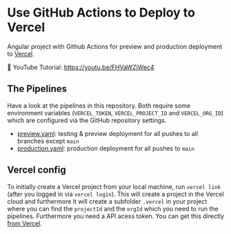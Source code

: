 # Use GitHub Actions to Deploy to Vercel

Angular project with Github Actions for preview and production deployment to [Vercel](https://vercel.com).

🍿 YouTube Tutorial: https://youtu.be/FHVaWZjWec4

## The Pipelines

Have a look at the pipelines in this repository. Both require some environment variables (`VERCEL_TOKEN`, `VERCEL_PROJECT_ID` and `VERCEL_ORG_ID`) which are configured via the GitHub repository settings.

- [preview.yaml](.github/workflows/preview.yaml): testing & preview deployment for all pushes to all branches except `main`
- [production.yaml](.github/workflows/production.yaml): production deployment for all pushes to `main`

## Vercel config

To initially create a Vercel project from your local machine, run `vercel link` (after you logged in via `vercel login`). This will create a project in the Vercel cloud and furthermore it will create a subfolder `.vercel` in your project where you can find the `projectId` and the `orgId` which you need to run the pipelines. Furthermore you need a API acess token. You can get this directly [from Vercel](https://vercel.com/account/tokens).

